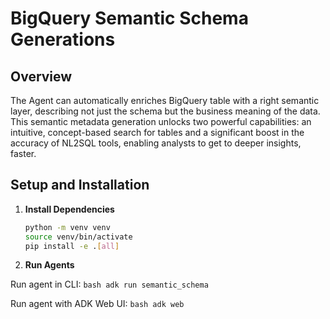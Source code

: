 # BigQuery Semantic Schema Generations

## Overview

The Agent can automatically enriches BigQuery table with a right semantic layer, describing not just the schema but the business meaning of the data.
This semantic metadata generation unlocks two powerful capabilities: an intuitive, concept-based search for tables and a significant boost in the accuracy of NL2SQL tools, enabling analysts to get to deeper insights, faster.

## Setup and Installation

1.  **Install Dependencies**

    ```bash
    python -m venv venv
    source venv/bin/activate
    pip install -e .[all]
    ```


2.  **Run Agents**

Run agent in CLI:
    ```bash
    adk run semantic_schema
    ```

Run agent with ADK Web UI:
    ```bash
    adk web
    ```

